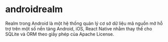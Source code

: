 # androidrealm
Realm trong Android là một hệ thống quản lý cơ sở dữ liệu mã nguồn mở hỗ trợ trên một số nền tảng Android, iOS, React Native nhằm thay thế cho SQLite và ORM theo giấy phép của Apache License.
